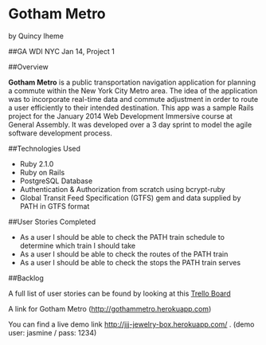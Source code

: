 Gotham Metro
============
by Quincy Iheme

##GA WDI NYC Jan 14, Project 1

##Overview

**Gotham Metro** is a public transportation navigation application for planning a commute within the New York City Metro area. The idea of the application was to incorporate real-time data and commute adjustment in order to route a user efficiently to their intended destination. This app was a sample Rails project for the January 2014 Web Development Immersive course at General Assembly. It was developed over a 3 day sprint to model the agile software development process.

##Technologies Used

* Ruby 2.1.0
* Ruby on Rails
* PostgreSQL Database
* Authentication & Authorization from scratch using bcrypt-ruby
* Global Transit Feed Specification (GTFS) gem and data supplied by PATH in GTFS format

##User Stories Completed

* As a user I should be able to check the PATH train schedule to determine which train I should take
* As a user I should be able to check the routes of the PATH train
* As a user I should be able to check the stops the PATH train serves

##Backlog

A full list of user stories can be found by looking at this [Trello Board](https://trello.com/b/atZ7Lt8f/gotham-metro)

A link for Gotham Metro (http://gothammetro.herokuapp.com)

You can find a live demo link http://jjj-jewelry-box.herokuapp.com/ . (demo user: jasmine / pass: 1234)

